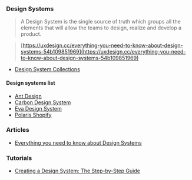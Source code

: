 
### Design Systems

> A Design System is the single source of truth which groups all the elements that will allow the teams to design, realize and develop a product.

> [https://uxdesign.cc/everything-you-need-to-know-about-design-systems-54b109851969](https://uxdesign.cc/everything-you-need-to-know-about-design-systems-54b109851969)

- [Design System Collections](https://designsystemsrepo.com/design-systems/)

#### Design systems list
- [Ant Design](https://ant.design/)
- [Carbon Design System](https://www.carbondesignsystem.com/)
- [Eva Design System](https://eva.design/)
- [Polaris Shopify](https://polaris.shopify.com/)

### Articles
- [Everything you need to know about Design Systems](https://uxdesign.cc/everything-you-need-to-know-about-design-systems-54b109851969)


### Tutorials
- [Creating a Design System: The Step-by-Step Guide](https://www.uxpin.com/create-design-system-guide/)